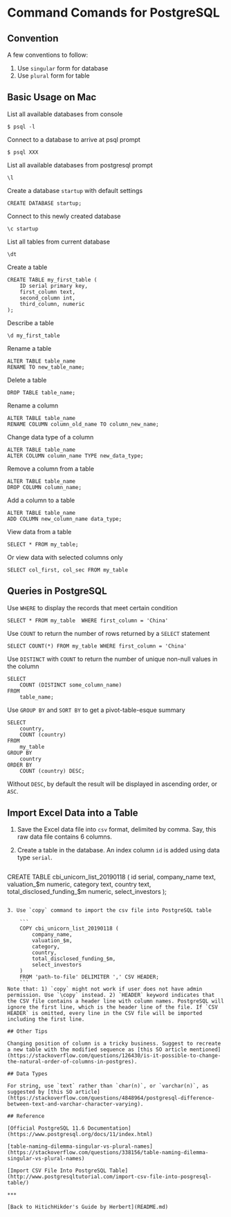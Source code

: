 # Command Comands for PostgreSQL

## Convention

A few conventions to follow:

1. Use `singular` form for database
2. Use `plural` form for table

## Basic Usage on Mac

List all available databases from console

```
$ psql -l
```

Connect to a database to arrive at psql prompt

```
$ psql XXX
```

List all available databases from postgresql prompt

```
\l
```

Create a database `startup` with default settings

```
CREATE DATABASE startup;
```

Connect to this newly created database

```
\c startup
```

List all tables from current database

```
\dt
```

Create a table

```
CREATE TABLE my_first_table (
	ID serial primary key,
	first_column text,
	second_column int,
	third_column, numeric
);
```

Describe a table

```
\d my_first_table
```

Rename a table

```
ALTER TABLE table_name
RENAME TO new_table_name;
```

Delete a table

```
DROP TABLE table_name;
```

Rename a column

```
ALTER TABLE table_name
RENAME COLUMN column_old_name TO column_new_name;
```

Change data type of a column

```
ALTER TABLE table_name
ALTER COLUMN column_name TYPE new_data_type;
```

Remove a column from a table

```
ALTER TABLE table_name
DROP COLUMN column_name;
```

Add a column to a table

```
ALTER TABLE table_name
ADD COLUMN new_column_name data_type;
```

View data from a table

```
SELECT * FROM my_table;
```

Or view data with selected columns only

```
SELECT col_first, col_sec FROM my_table
```

## Queries in PostgreSQL

Use `WHERE` to display the records that meet certain condition

```
SELECT * FROM my_table 	WHERE first_column = 'China'
```

Use `COUNT` to return the number of rows returned by a `SELECT` statement

```
SELECT COUNT(*) FROM my_table WHERE first_column = 'China'
```

Use `DISTINCT` with `COUNT` to return the number of unique non-null values in the column

```
SELECT
	COUNT (DISTINCT some_column_name)
FROM
	table_name;
```

Use `GROUP BY` and `SORT BY` to get a pivot-table-esque summary

```
SELECT
	country,
	COUNT (country)
FROM
	my_table
GROUP BY
	country
ORDER BY
	COUNT (country) DESC;
```
Without `DESC`, by default the result will be displayed in ascending order, or `ASC`. 

## Import Excel Data into a Table

1. Save the Excel data file into `csv` format, delimited by comma. Say, this raw data file contains 6 columns. 

2. Create a table in the database. An index column `id` is added using data type `serial`.

	```
CREATE TABLE cbi_unicorn_list_20190118 (
	id serial,
	company_name text,
	valuation_$m numeric,
	category text,
	country text,
	total_disclosed_funding_$m numeric,
	select_investors
);
```

3. Use `copy` command to import the csv file into PostgreSQL table

	```
	COPY cbi_unicorn_list_20190118 (
		company_name,
		valuation_$m,
		category,
		country,
		total_disclosed_funding_$m,
		select_investors
	)
	FROM 'path-to-file' DELIMITER ',' CSV HEADER;
	```
Note that: 1) `copy` might not work if user does not have admin permission. Use `\copy` instead. 2) `HEADER` keyword indicates that the CSV file contains a header line with column names. PostgreSQL will ignore the first line, which is the header line of the file. If `CSV HEADER` is omitted, every line in the CSV file will be imported including the first line. 

## Other Tips

Changing position of column is a tricky business. Suggest to recreate a new table with the modified sequence as [this SO article mentioned](https://stackoverflow.com/questions/126430/is-it-possible-to-change-the-natural-order-of-columns-in-postgres).

## Data Types

For string, use `text` rather than `char(n)`, or `varchar(n)`, as suggested by [this SO article](https://stackoverflow.com/questions/4848964/postgresql-difference-between-text-and-varchar-character-varying).

## Reference

[Official PostgreSQL 11.6 Documentation](https://www.postgresql.org/docs/11/index.html)

[table-naming-dilemma-singular-vs-plural-names](https://stackoverflow.com/questions/338156/table-naming-dilemma-singular-vs-plural-names)

[Import CSV File Into PostgreSQL Table](http://www.postgresqltutorial.com/import-csv-file-into-posgresql-table/)

***

[Back to HitichHikder's Guide by Herbert](README.md)